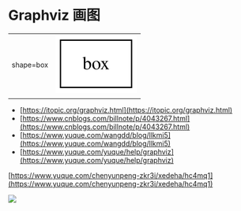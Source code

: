 # Graphviz 画图





|  |  |
| :--- | :--- |
| shape=box |  ![](../.gitbook/assets/graphviz-shape-box.svg)  |
|  |  |

* [https://itopic.org/graphviz.html](https://itopic.org/graphviz.html)
* [https://www.cnblogs.com/billnote/p/4043267.html](https://www.cnblogs.com/billnote/p/4043267.html)
* [https://www.yuque.com/wangdd/blog/llkmi5](https://www.yuque.com/wangdd/blog/llkmi5)
* [https://www.yuque.com/yuque/help/graphviz](https://www.yuque.com/yuque/help/graphviz)

[https://www.yuque.com/chenyunpeng-zkr3i/xedeha/hc4mq1](https://www.yuque.com/chenyunpeng-zkr3i/xedeha/hc4mq1)

![](https://cdn.nlark.com/yuque/__graphviz/48bc84a2bb3467f8fb91000015a02838.svg)



